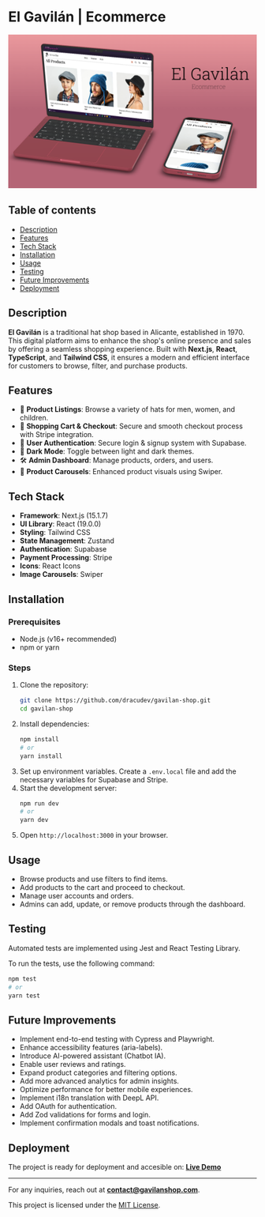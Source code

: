 # El Gavilán | Ecommerce

![El Gavilán](public/img/mockup-red.png)

## Table of contents

- [Description](#description)
- [Features](#features)
- [Tech Stack](#tech-stack)
- [Installation](#installation)
- [Usage](#usage)
- [Testing](#testing)
- [Future Improvements](#future-improvements)
- [Deployment](#deployment)

## Description

**El Gavilán** is a traditional hat shop based in Alicante, established in 1970. This digital platform aims to enhance the shop's online presence and sales by offering a seamless shopping experience. Built with **Next.js**, **React**, **TypeScript**, and **Tailwind CSS**, it ensures a modern and efficient interface for customers to browse, filter, and purchase products.

## Features

- 🍭 **Product Listings**: Browse a variety of hats for men, women, and children.
- 🛒 **Shopping Cart & Checkout**: Secure and smooth checkout process with Stripe integration.
- 👤 **User Authentication**: Secure login & signup system with Supabase.
- 🎨 **Dark Mode**: Toggle between light and dark themes.
- 🛠 **Admin Dashboard**: Manage products, orders, and users.
- 🍿 **Product Carousels**: Enhanced product visuals using Swiper.

## Tech Stack

- **Framework**: Next.js (15.1.7)
- **UI Library**: React (19.0.0)
- **Styling**: Tailwind CSS
- **State Management**: Zustand
- **Authentication**: Supabase
- **Payment Processing**: Stripe
- **Icons**: React Icons
- **Image Carousels**: Swiper

## Installation

### Prerequisites

- Node.js (v16+ recommended)
- npm or yarn

### Steps

1. Clone the repository:
   ```bash
   git clone https://github.com/dracudev/gavilan-shop.git
   cd gavilan-shop
   ```
2. Install dependencies:
   ```bash
   npm install
   # or
   yarn install
   ```
3. Set up environment variables. Create a `.env.local` file and add the necessary variables for Supabase and Stripe.
4. Start the development server:
   ```bash
   npm run dev
   # or
   yarn dev
   ```
5. Open `http://localhost:3000` in your browser.

## Usage

- Browse products and use filters to find items.
- Add products to the cart and proceed to checkout.
- Manage user accounts and orders.
- Admins can add, update, or remove products through the dashboard.

## Testing

Automated tests are implemented using Jest and React Testing Library.

To run the tests, use the following command:

```bash
npm test
# or
yarn test
```

## Future Improvements

- Implement end-to-end testing with Cypress and Playwright.
- Enhance accessibility features (aria-labels).
- Introduce AI-powered assistant (Chatbot IA).
- Enable user reviews and ratings.
- Expand product categories and filtering options.
- Add more advanced analytics for admin insights.
- Optimize performance for better mobile experiences.
- Implement i18n translation with DeepL API.
- Add OAuth for authentication.
- Add Zod validations for forms and login.
- Implement confirmation modals and toast notifications.

## Deployment

The project is ready for deployment and accesible on: **[Live Demo](https://gavilan-shop.vercel.app)**

---

For any inquiries, reach out at **contact@gavilanshop.com**.

This project is licensed under the [MIT License](LICENSE).
